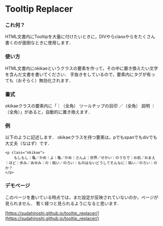 # Tooltip Replacer

### これ何？

HTML文書内にTooltipを大量に付けたいときに，DIVやらclassやらをたくさん書くのが面倒なときに使用します．

### 使い方

HTML文書内にokikaeというクラスの要素を作って，その中に置き換えたい文字を含んだ文書を書いてください．
手抜きをしているので，要素内にタグが有っても（おそらく）無効化されます．

### 書式

okikaeクラスの要素内に「｜（全角） ツールチップの目印 ／（全角） 説明 ｜（全角）」があると，自動的に置き換えます．

### 例

以下のように記述します．
okikaeクラスを持つ要素は，pでもspanでもdivでも大丈夫（なはず）です．

```
<p class="okikae">
    もしもし｜亀／かめ｜よ｜亀／かめ｜さんよ｜世界／せかい｜のうちで｜お前／おまえ｜ほど｜歩み／あゆみ｜の｜鈍い／のろい｜ものはないどうしてそんなに｜鈍い／のろい｜のか？
</p>
```

### デモページ

このページを書いている時点では，まだ設定が反映されていないのか，ページが見られません．
暫く経つと見られるようになると思います．

[https://sudahiroshi.github.io/tooltip_replacer/](https://sudahiroshi.github.io/tooltip_replacer/)
